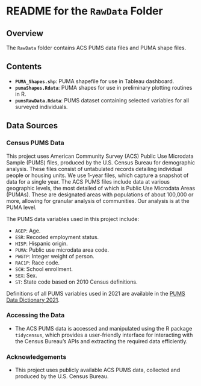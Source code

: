 # README for the `RawData` Folder

## Overview

The `RawData` folder contains ACS PUMS data files and PUMA shape files. 

## Contents

- **`PUMA_Shapes.shp`**: PUMA shapefile for use in Tableau dashboard.
- **`pumaShapes.Rdata`**: PUMA shapes for use in preliminary plotting routines in R. 
- **`pumsRawData.Rdata`**: PUMS dataset containing selected variables for all surveyed individuals. 

## Data Sources

### Census PUMS Data
This project uses American Community Survey (ACS) Public Use Microdata Sample (PUMS) files, produced by the U.S. Census Bureau for demographic analysis. These files consist of untabulated records detailing individual people or housing units. We use 1-year files, which capture a snapshot of data for a single year. The ACS PUMS files include data at various geographic levels, the most detailed of which is Public Use Microdata Areas (PUMAs). These are designated areas with populations of about 100,000 or more, allowing for granular analysis of communities. Our analysis is at the PUMA level. 

The PUMS data variables used in this project include:
- `AGEP`: Age.
- `ESR`: Recoded employment status.
- `HISP`: Hispanic origin.
- `PUMA`: Public use microdata area code.
- `PWGTP`: Integer weight of person.
- `RAC1P`: Race code.
- `SCH`: School enrollment.
- `SEX`: Sex.
- `ST`: State code based on 2010 Census definitions.

Definitions of all PUMS variables used in 2021 are available in the [PUMS Data Dictionary 2021](https://www2.census.gov/programs-surveys/acs/tech_docs/pums/data_dict/PUMS_Data_Dictionary_2021.pdf).

### Accessing the Data

- The ACS PUMS data is accessed and manipulated using the R package `tidycensus`, which provides a user-friendly interface for interacting with the Census Bureau’s APIs and extracting the required data efficiently.

### Acknowledgements

- This project uses publicly available ACS PUMS data, collected and produced by the U.S. Census Bureau.

